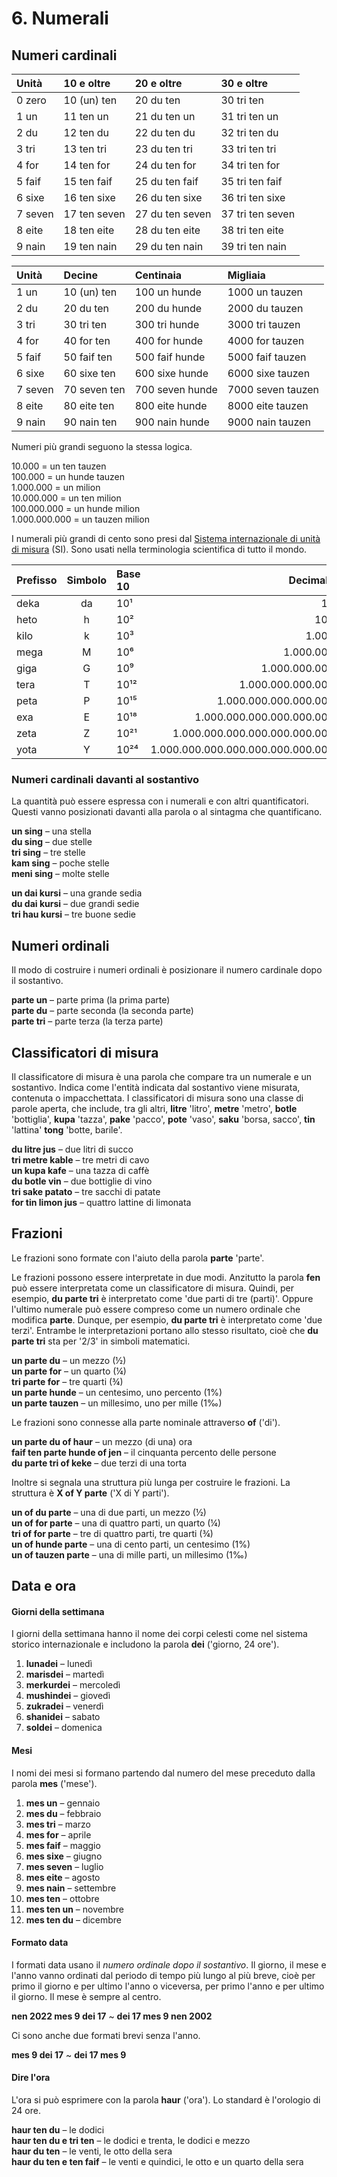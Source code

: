 
# 6. Numerali

## Numeri cardinali

| Unità        | 10 e oltre     | 20 e oltre       | 30 e oltre         |
|:-------------|:---------------|:-----------------|:-------------------|
| 0 zero       | 10 (un) ten    | 20 du ten        | 30 tri ten         |
| 1 un         | 11 ten un      | 21 du ten un     | 31 tri ten un      |
| 2 du         | 12 ten du      | 22 du ten du     | 32 tri ten du      |
| 3 tri        | 13 ten tri     | 23 du ten tri    | 33 tri ten tri     |
| 4 for        | 14 ten for     | 24 du ten for    | 34 tri ten for     |
| 5 faif       | 15 ten faif    | 25 du ten faif   | 35 tri ten faif    |
| 6 sixe       | 16 ten sixe    | 26 du ten sixe   | 36 tri ten sixe    |
| 7 seven      | 17 ten seven   | 27 du ten seven  | 37 tri ten seven   |
| 8 eite       | 18 ten eite    | 28 du ten eite   | 38 tri ten eite    |
| 9 nain       | 19 ten nain    | 29 du ten nain   | 39 tri ten nain    |

| Unità        |  Decine        | Centinaia        | Migliaia           |
|:-------------|:---------------|:-----------------|:-------------------|
| 1 un         | 10 (un) ten    | 100 un hunde     | 1000 un tauzen     |
| 2 du         | 20 du ten      | 200 du hunde     | 2000 du tauzen     |
| 3 tri        | 30 tri ten     | 300 tri hunde    | 3000 tri tauzen    |
| 4 for        | 40 for ten     | 400 for hunde    | 4000 for tauzen    |
| 5 faif       | 50 faif ten    | 500 faif hunde   | 5000 faif tauzen   |
| 6 sixe       | 60 sixe ten    | 600 sixe hunde   | 6000 sixe tauzen   |
| 7 seven      | 70 seven ten   | 700 seven hunde  | 7000 seven tauzen  |
| 8 eite       | 80 eite ten    | 800 eite hunde   | 8000 eite tauzen   |
| 9 nain       | 90 nain ten    | 900 nain hunde   | 9000 nain tauzen   |

Numeri più grandi seguono la stessa logica.

10.000 = un ten tauzen  
100.000 = un hunde tauzen  
1.000.000 = un milion  
10.000.000 = un ten milion  
100.000.000 = un hunde milion  
1.000.000.000 = un tauzen milion

I numerali più grandi di cento sono presi dal
[Sistema internazionale di unità di misura](https://it.wikipedia.org/wiki/Sistema_internazionale_di_unit%C3%A0_di_misura) (SI).
Sono usati nella terminologia scientifica di tutto il mondo.

| Prefisso | Simbolo | Base 10 | Decimale                       |
|:---------|:-------:|:-----|----------------------------------:|
| deka     | da      | 10¹  |                                10 |
| heto     | h       | 10²  |                               100 |
| kilo     | k       | 10³  |                             1.000 |
| mega     | M       | 10⁶  |                         1.000.000 |
| giga     | G       | 10⁹  |                     1.000.000.000 |
| tera     | T       | 10¹² |                 1.000.000.000.000 |
| peta     | P       | 10¹⁵ |             1.000.000.000.000.000 |
| exa      | E       | 10¹⁸ |         1.000.000.000.000.000.000 |
| zeta     | Z       | 10²¹ |     1.000.000.000.000.000.000.000 |
| yota     | Y       | 10²⁴ | 1.000.000.000.000.000.000.000.000 |


### Numeri cardinali davanti al sostantivo

La quantità può essere espressa con i numerali e con altri quantificatori.
Questi vanno posizionati davanti alla parola o al sintagma che quantificano.

**un sing**
– una stella  
**du sing**
– due stelle  
**tri sing**
– tre stelle  
**kam sing**
– poche stelle  
**meni sing**
– molte stelle

**un dai kursi**
– una grande sedia  
**du dai kursi**
– due grandi sedie  
**tri hau kursi**
– tre buone sedie


## Numeri ordinali


Il modo di costruire i numeri ordinali è posizionare il numero cardinale dopo il sostantivo.

**parte un**
– parte prima (la prima parte)  
**parte du**
– parte seconda (la seconda parte)  
**parte tri**
– parte terza (la terza parte)


## Classificatori di misura

Il classificatore di misura è una parola che compare tra un numerale e un sostantivo.
Indica come l'entità indicata dal sostantivo viene misurata, contenuta o impacchettata.
I classificatori di misura sono una classe di parole aperta,
che include, tra gli altri,
**litre**
'litro',
**metre**
'metro',
**botle**
'bottiglia',
**kupa**
'tazza',
**pake**
'pacco',
**pote**
'vaso',
**saku**
'borsa, sacco',
**tin**
'lattina'
**tong**
'botte, barile'.

**du litre jus**
– due litri di succo  
**tri metre kable**
– tre metri di cavo  
**un kupa kafe**
– una tazza di caffè  
**du botle vin**
– due bottiglie di vino  
**tri sake patato**
– tre sacchi di patate  
**for tin limon jus**
– quattro lattine di limonata


## Frazioni

Le frazioni sono formate con l'aiuto della parola
**parte**
'parte'.

Le frazioni possono essere interpretate in due modi.
Anzitutto la parola **fen** può essere interpretata come un classificatore di misura.
Quindi, per esempio,
**du parte tri**
è interpretato come 'due parti di tre (parti)'.
Oppure l'ultimo numerale può essere compreso come un numero ordinale che modifica
**parte**.
Dunque, per esempio,
**du parte tri**
è interpretato come 'due terzi'.
Entrambe le interpretazioni portano allo stesso risultato, cioè che
**du parte tri**
sta per '2/3' in simboli matematici.

**un parte du**
– un mezzo (½)  
**un parte for**
– un quarto (¼)  
**tri parte for**
– tre quarti (¾)  
**un parte hunde**
– un centesimo, uno percento (1%)  
**un parte tauzen**
– un millesimo, uno per mille (1‰)

Le frazioni sono connesse alla parte nominale attraverso
**of**
('di').

**un parte du of haur**
– un mezzo (di una) ora  
**faif ten parte hunde of jen**
– il cinquanta percento delle persone  
**du parte tri of keke**
– due terzi di una torta


Inoltre si segnala una struttura più lunga per costruire le frazioni.
La struttura è
**X of Y parte**
('X di Y parti').

**un of du parte**
– una di due parti, un mezzo (½)  
**un of for parte**
– una di quattro parti, un quarto (¼)  
**tri of for parte**
– tre di quattro parti, tre quarti (¾)  
**un of hunde parte**
– una di cento parti, un centesimo (1%)  
**un of tauzen parte**
– una di mille parti, un millesimo (1‰)



## Data e ora

#### Giorni della settimana

I giorni della settimana hanno il nome dei corpi celesti come nel sistema storico internazionale
e includono la parola
**dei**
('giorno, 24 ore').

1. **lunadei**
   – lunedì
2. **marisdei**
   – martedì
3. **merkurdei**
   – mercoledì
4. **mushindei**
   – giovedì
5. **zukradei**
   – venerdì
6. **shanidei**
   – sabato
7. **soldei**
   – domenica

#### Mesi

I nomi dei mesi si formano partendo dal numero del mese preceduto dalla parola
**mes**
('mese').

1. **mes un**
   – gennaio
2. **mes du**
   – febbraio
3. **mes tri**
   – marzo
4. **mes for**
  – aprile
5. **mes faif**
  – maggio
6. **mes sixe**
  – giugno
7. **mes seven**
  – luglio
8. **mes eite**
  – agosto
9. **mes nain**
  – settembre
10. **mes ten**
  – ottobre
11. **mes ten un**
  – novembre
12. **mes ten du**
  – dicembre


#### Formato data

I formati data usano il *numero ordinale dopo il sostantivo*.
Il giorno, il mese e l'anno vanno ordinati dal periodo di tempo più lungo al più breve, cioè per primo il giorno e per ultimo l'anno 
o viceversa, per primo l'anno e per ultimo il giorno.
Il mese è sempre al centro.

**nen 2022 mes 9 dei 17**
~
**dei 17 mes 9 nen 2002**

Ci sono anche due formati brevi senza l'anno.

**mes 9 dei 17**
~
**dei 17 mes 9**



#### Dire l'ora

L'ora si può esprimere con la parola
**haur**
('ora').
Lo standard è l'orologio di 24 ore.

**haur ten du**
– le dodici  
**haur ten du e tri ten**
– le dodici e trenta, le dodici e mezzo  
**haur du ten**
– le venti, le otto della sera  
**haur du ten e ten faif**
– le venti e quindici, le otto e un quarto della sera

